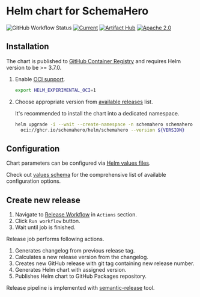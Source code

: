 
# Helm chart for SchemaHero

![GitHub Workflow Status](https://img.shields.io/github/workflow/status/schemahero/schemahero-helm/CI?label=CI%2FCD&style=for-the-badge)
[![Current](https://img.shields.io/github/v/tag/schemahero/schemahero-helm?logo=github&sort=semver&style=for-the-badge&label=current)](https://github.com/schemahero/schemahero-helm/releases/latest)
[![Artifact Hub](https://img.shields.io/endpoint?style=for-the-badge&url=https://artifacthub.io/badge/repository/schemahero)](https://artifacthub.io/packages/helm/schemahero/schemahero)
[![Apache 2.0](https://img.shields.io/github/license/schemahero/schemahero-helm?style=for-the-badge)](https://opensource.org/licenses/Apache-2.0)

## Installation

The chart is published to
[GitHub Container Registry](https://docs.github.com/en/packages/working-with-a-github-packages-registry/working-with-the-container-registry)
and requires Helm version to be >= 3.7.0.

1. Enable [OCI support](https://helm.sh/docs/topics/registries/#enabling-oci-support).
    ```sh
    export HELM_EXPERIMENTAL_OCI=1
    ```

1. Choose appropriate version from [available releases](https://github.com/schemahero/schemahero-helm/releases) list.

    It's recommended to install the chart into a dedicated namespace.

    ```sh
    helm upgrade -i --wait --create-namespace -n schemahero schemahero \
      oci://ghcr.io/schemahero/helm/schemahero --version ${VERSION}
    ```

## Configuration

Chart parameters can be configured via [Helm values files](https://helm.sh/docs/chart_template_guide/values_files/).

Check out
[values schema](https://artifacthub.io/packages/helm/schemahero/schemahero?modal=values-schema)
for the comprehensive list of available configuration options.

## Create new release

1. Navigate to [Release Workflow](https://github.com/schemahero/schemahero-helm/actions/workflows/release.yaml)
in `Actions` section.
1. Click `Run workflow` button.
1. Wait until job is finished.

Release job performs following actions.

1. Generates changelog from previous release tag.
1. Calculates a new release version from the changelog.
1. Creates new GitHub release with git tag containing new release number.
1. Generates Helm chart with assigned version.
1. Publishes Helm chart to GitHub Packages repository.

Release pipeline is implemented with
[semantic-release](https://github.com/semantic-release/semantic-release) tool.

 
